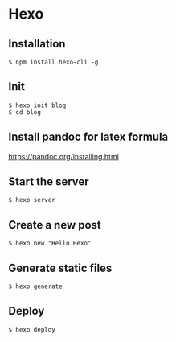 # Hexo

## Installation
```
$ npm install hexo-cli -g
```

## Init
```
$ hexo init blog
$ cd blog
```

## Install pandoc for latex formula
https://pandoc.org/installing.html

## Start the server
```
$ hexo server
```

## Create a new post
```
$ hexo new "Hello Hexo"
```

## Generate static files
```
$ hexo generate
```

## Deploy
```
$ hexo deploy
```
